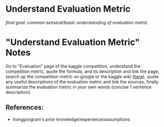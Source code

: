 # Understand Evaluation Metric
*final goal: common sensical/basic understanding of evaluation metric*

# "Understand Evaluation Metric" Notes

Go to "Evaluation" page of the kaggle competition, understand the competition metric, quote the formula, and its description and link the page, search up the competition metric on google or the kaggle wiki ([here](https://www.kaggle.com/wiki/Metrics)), quote any useful descriptions of the evaluation metric and link the sources, finally summarize the evaluation metric in your own words (concise 1 sentence description).

## References:
* livingprogram's prior knowledge/experience/assumptions
